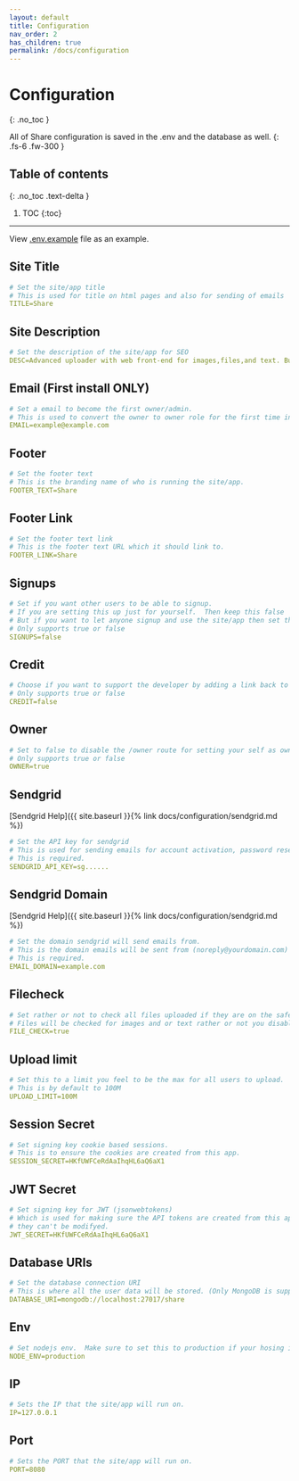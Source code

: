 ```yaml
---
layout: default
title: Configuration
nav_order: 2
has_children: true
permalink: /docs/configuration
---
```


# Configuration
{: .no_toc }


All of Share configuration is saved in the .env and the database as well.
{: .fs-6 .fw-300 }

## Table of contents
{: .no_toc .text-delta }

1. TOC
{:toc}

---


View [.env.example](https://github.com/MrDemonWolf/share/blob/master/.env.example) file as an example.

## Site Title

```yaml
# Set the site/app title
# This is used for title on html pages and also for sending of emails
TITLE=Share
```

## Site Description

```yaml
# Set the description of the site/app for SEO
DESC=Advanced uploader with web front-end for images,files,and text. Built with ShareX in mind. Licensed under MIT and is free to use.
```

## Email (First install ONLY)

```yaml
# Set a email to become the first owner/admin.
# This is used to convert the owner to owner role for the first time install.
EMAIL=example@example.com
```

## Footer

```yaml
# Set the footer text
# This is the branding name of who is running the site/app.
FOOTER_TEXT=Share
```

## Footer Link

```yaml
# Set the footer text link
# This is the footer text URL which it should link to.
FOOTER_LINK=Share
```

## Signups

```yaml
# Set if you want other users to be able to signup.
# If you are setting this up just for yourself.  Then keep this false
# But if you want to let anyone signup and use the site/app then set this to true.
# Only supports true or false
SIGNUPS=false
```

## Credit

```yaml
# Choose if you want to support the developer by adding a link back to the github repo.
# Only supports true or false
CREDIT=false
```

## Owner

```yaml
# Set to false to disable the /owner route for setting your self as owner.
# Only supports true or false
OWNER=true
```

## Sendgrid
[Sendgrid Help]({{ site.baseurl }}{% link docs/configuration/sendgrid.md %})

```yaml
# Set the API key for sendgrid
# This is used for sending emails for account activation, password resets, and much more.
# This is required.
SENDGRID_API_KEY=sg......
```

## Sendgrid Domain
[Sendgrid Help]({{ site.baseurl }}{% link docs/configuration/sendgrid.md %})

```yaml
# Set the domain sendgrid will send emails from.
# This is the domain emails will be sent from (noreply@yourdomain.com)
# This is required.
EMAIL_DOMAIN=example.com
```

## Filecheck

```yaml
# Set rather or not to check all files uploaded if they are on the safe whitelist.
# Files will be checked for images and or text rather or not you disable this.  This is for the gallery
FILE_CHECK=true
```

## Upload limit

```yaml
# Set this to a limit you feel to be the max for all users to upload.
# This is by default to 100M
UPLOAD_LIMIT=100M
```

## Session Secret

```yaml
# Set signing key cookie based sessions.
# This is to ensure the cookies are created from this app.
SESSION_SECRET=HKfUWFCeRdAaIhqHL6aQ6aX1
```

## JWT Secret

```yaml
# Set signing key for JWT (jsonwebtokens)
# Which is used for making sure the API tokens are created from this app it self and
# they can't be modifyed.
JWT_SECRET=HKfUWFCeRdAaIhqHL6aQ6aX1
```

## Database URIs

```yaml
# Set the database connection URI
# This is where all the user data will be stored. (Only MongoDB is supported)
DATABASE_URI=mongodb://localhost:27017/share
```

## Env

```yaml
# Set nodejs env.  Make sure to set this to production if your hosing it.   If your helping development then change to development
NODE_ENV=production
```

## IP

```yaml
# Sets the IP that the site/app will run on.
IP=127.0.0.1
```

## Port

```yaml
# Sets the PORT that the site/app will run on.
PORT=8080
```
